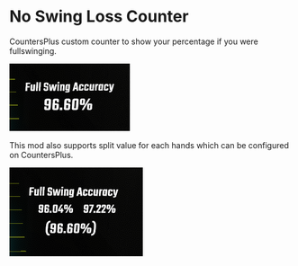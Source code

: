# No Swing Loss Counter

CountersPlus custom counter to show your percentage if you were fullswinging.

![No Swing Loss Counter](Resources/Unsplit.png)

This mod also supports split value for each hands which can be configured on CountersPlus.

![No Swing Loss Counter, with value split between each hands](Resources/Split.png)
